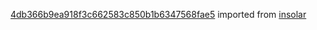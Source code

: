 [4db366b9ea918f3c662583c850b1b6347568fae5](https://github.com/insolar/insolar/commit/4db366b9ea918f3c662583c850b1b6347568fae5) imported from [insolar](https://github.com/insolar/insolar)
